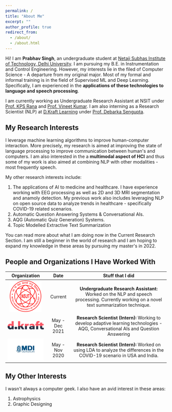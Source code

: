 ```yaml
---
permalink: /
title: "About Me"
excerpt: ""
author_profile: true
redirect_from: 
  - /about/
  - /about.html
---
```


Hi! I am **Prabhav Singh**, an undergraduate student at [Netaji Subhas Institute of Technology, Delhi University](http://www.nsut.ac.in/). I am pursuing my B.E. in Instrumentation and Control Engineering. However, my interests lie in the filed of Computer Science - A departure from my original major. Most of my formal and informal training is in the field of Supervised ML and Deep Learning. Specifically, I am experienced in the **applications of these technologies to language and speech processing**.

I am currently working as Undergraduate Research Assistant at NSIT under [Prof. KPS Rana](https://sites.google.com/site/kpsrana1/home) and [Prof. Vineet Kumar](https://sites.google.com/site/drvineetkumar27/). I am also interning as a Research Scientist (NLP) at [D.Kraft Learning](https://dkraftlearning.com/) under [Prof. Debarka Sengupta](https://www.debarka.com/team/debarka).



My Research Interests
------
I leverage machine learning algorithms to improve human-computer interaction. More precisely, my research is aimed at improving the state of language processing to improve communication between human's and computers. I am also interested in the a **multimodal aspect of HCI** and thus some of my work is also aimed at combining NLP with other modalities - most frequently speech.

My other research interests include:
1. The applications of AI to medicine and healthcare. I have experience working with EEG processing as well as 2D and 3D MRI segmentation and anamoly detection. My previous work also includes leveraging NLP on open source data to analyze trends in healthcare - specifically COVID-19 related scenarios.
2. Automatic Question Answering Systems & Conversational AIs.
3. AQG (Automatic Quiz Generation) Systems.
4. Topic Modelled Extractive Text Summarization

You can read more about what I am doing now in the Current Research Section.
I am still a beginner in the world of research and I am hoping to expand my knowledge in these areas by pursuing my master's in 2022.



People and Organizations I Have Worked With
------
<table class="table table-striped table-bordered">
<thead>
<tr>
<th style="text-align:center">Organization</th>
<th style="text-align:center">Date</th>
<th style="text-align:center">Stuff that I did</th>
</tr>
</thead>
<tbody>
<tr>
<td style="text-align:center"><img src="images/nsutug.png" alt="image" width="100px" height="100px"></td>
<td style="text-align:center">Current</td>
<td style="text-align:center"><strong>Undergraduate Research Assistant: </strong> Worked on the NLP and speech processing. Currently working on a novel text summarization technique.</td>
</tr>
<tr>
<td style="text-align:center"><img src="images/dkraft.png" alt="image" width="170px"></td>
<td style="text-align:center">May - Dec 2021</td>
<td style="text-align:center"><strong>Research Scientist (Intern): </strong> Working to develop adaptive learning technologies - AQG, Conversational AIs and Question Answering </td>
</tr>
<tr>
<td style="text-align:center"><img src="images/mdibit.jpg" alt="image" width="200px"></td>
<td style="text-align:center">May - Nov 2020</td>
<td style="text-align:center"><strong>Research Scientist (Intern): </strong> Worked on using LDA to analyze the differences in the COVID-19 scenario in USA and India.</td>
</tr>
</tbody>
</table>



My Other Interests
------
I wasn't always a computer geek. I also have an avid interest in these areas:
1. Astrophysics
2. Graphic Designing